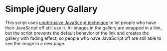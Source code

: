 Simple jQuery Gallary
=====================

This script uses <a href="http://stackoverflow.com/questions/4478795/what-is-unobtrusive-javascript-in-layman-terms">unobtrusive JavaScript technique</a> to let people who have their JavaScript off still use it. All images in the gallery are wrapped in a link, but the script prevents the default behavior of the link and creates the gallery with fading effect, so people who have JavaScript off are still able to see the image in a new page.
